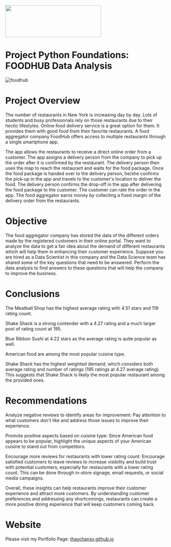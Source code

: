 
  <img src="https://upload.wikimedia.org/wikipedia/commons/e/e9/4_RGB_McCombs_School_Brand_Branded.png" width="300" height="100"/>



# Project Python Foundations: FOODHUB Data Analysis

![foodhub](https://github.com/thaychansy/python-foodhub-project/assets/161902555/526a9157-75d9-4a1d-8d28-5d814de3146a)


# Project Overview

The number of restaurants in New York is increasing day by day. Lots of students and busy professionals rely on those restaurants due to their hectic lifestyles. Online food delivery service is a great option for them. It provides them with good food from their favorite restaurants. A food aggregator company FoodHub offers access to multiple restaurants through a single smartphone app.

The app allows the restaurants to receive a direct online order from a customer. The app assigns a delivery person from the company to pick up the order after it is confirmed by the restaurant. The delivery person then uses the map to reach the restaurant and waits for the food package. Once the food package is handed over to the delivery person, he/she confirms the pick-up in the app and travels to the customer's location to deliver the food. The delivery person confirms the drop-off in the app after delivering the food package to the customer. The customer can rate the order in the app. The food aggregator earns money by collecting a fixed margin of the delivery order from the restaurants.

# Objective

The food aggregator company has stored the data of the different orders made by the registered customers in their online portal. They want to analyze the data to get a fair idea about the demand of different restaurants which will help them in enhancing their customer experience. Suppose you are hired as a Data Scientist in this company and the Data Science team has shared some of the key questions that need to be answered. Perform the data analysis to find answers to these questions that will help the company to improve the business. 


# Conclusions 

The Meatball Shop has the highest average rating with 4.51 stars and 119 rating count.

Shake Shack is a strong contender with a 4.27 rating and a much larger pool of rating count at 195.

Blue Ribbon Sushi at 4.22 stars as the average rating is quite popular as well.

American food are among the most popular cuisine type.

Shake Shack has the highest weighted demand, which considers both average rating and number of ratings (195 ratings at 4.27 average rating). This suggests that Shake Shack is likely the most popular restaurant among the provided ones.

# Recommendations

Analyze negative reviews to identify areas for improvement: Pay attention to what customers don't like and address those issues to improve their experience.

Promote positive aspects based on cuisine type: Since American food appears to be popular, highlight the unique aspects of your American cuisine to stand out from competitors.

Encourage more reviews for restaurants with lower rating count: Encourage satisfied customers to leave reviews to increase visibility and build trust with potential customers, especially for restaurants with a lower rating count. This can be done through in-store signage, email requests, or social media campaigns.

Overall, these insights can help restaurants improve their customer experience and attract more customers. By understanding customer preferences and addressing any shortcomings, restaurants can create a more positive dining experience that will keep customers coming back.

# Website

Please visit my Portfolio Page: [thaychansy.github.io](https://thaychansy.github.io/)
